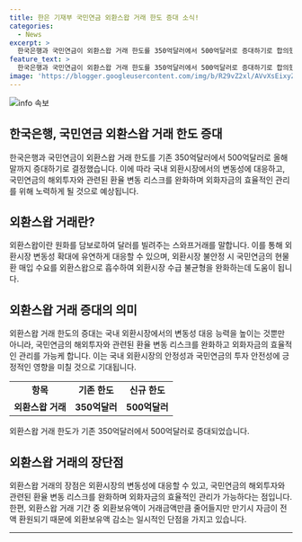 ```yaml
---
title: 한은 기재부 국민연금 외환스왑 거래 한도 증대 소식!
categories:
  - News
excerpt: >
  한국은행과 국민연금이 외환스왑 거래 한도를 350억달러에서 500억달러로 증대하기로 합의했다. 이로써 국민연금은 해외투자와 환율 변동 리스크를 완화하고, 외화자금 관리 효율화를 기대할 수 있다. 또한, 이로 인해 외환시장 변동성에 대응하고 외환시장수급 불균형을 완화할 수 있을 것으로 예상된다.
feature_text: >
  한국은행과 국민연금이 외환스왑 거래 한도를 350억달러에서 500억달러로 증대하기로 합의했다. 이로써 국민연금은 해외투자와 환율 변동 리스크를 완화하고, 외화자금 관리 효율화를 기대할 수 있다. 또한, 이로 인해 외환시장 변동성에 대응하고 외환시장수급 불균형을 완화할 수 있을 것으로 예상된다.
image: 'https://blogger.googleusercontent.com/img/b/R29vZ2xl/AVvXsEixyZcFfHzMRdzZMjFBmAUKJYCLCGyLL1o632UiGVXcaFdKo_bkvkuCioo0uUKlGfBVcT3P84aROyZIXSBEx3Aw5nCQ3pTgDom1WDC4m8eifvWiAmWEEVb4x6G_l8C0QH225ldMjyaFvpxGEBGNO37VmDTDMHGhJPq73UglMfDca1-0aw/s1600/blogspot.png'
---
```


<p><img src="https://blogger.googleusercontent.com/img/b/R29vZ2xl/AVvXsEixyZcFfHzMRdzZMjFBmAUKJYCLCGyLL1o632UiGVXcaFdKo_bkvkuCioo0uUKlGfBVcT3P84aROyZIXSBEx3Aw5nCQ3pTgDom1WDC4m8eifvWiAmWEEVb4x6G_l8C0QH225ldMjyaFvpxGEBGNO37VmDTDMHGhJPq73UglMfDca1-0aw/s1600/blogspot.png" alt="info 속보" /></p>

<h2 data-ke-size="size26">한국은행, 국민연금 외환스왑 거래 한도 증대</h2>

<p data-ke-size="size16">한국은행과 국민연금이 외환스왑 거래 한도를 기존 350억달러에서 500억달러로 올해 말까지 증대하기로 결정했습니다. 이에 따라 국내 외환시장에서의 변동성에 대응하고, 국민연금의 해외투자와 관련된 환율 변동 리스크를 완화하며 외화자금의 효율적인 관리를 위해 노력하게 될 것으로 예상됩니다.</p>

<h2 data-ke-size="size24">외환스왑 거래란?</h2>

<p data-ke-size="size16">외환스왑이란 원화를 담보로하여 달러를 빌려주는 스와프거래를 말합니다. 이를 통해 외환시장 변동성 확대에 유연하게 대응할 수 있으며, 외환시장 불안정 시 국민연금의 현물환 매입 수요를 외환스왑으로 흡수하여 외환시장 수급 불균형을 완화하는데 도움이 됩니다.</p>

<h2 data-ke-size="size24">외환스왑 거래 증대의 의미</h2>

<p data-ke-size="size16">외환스왑 거래 한도의 증대는 국내 외환시장에서의 변동성 대응 능력을 높이는 것뿐만 아니라, 국민연금의 해외투자와 관련된 환율 변동 리스크를 완화하고 외화자금의 효율적인 관리를 가능케 합니다. 이는 국내 외환시장의 안정성과 국민연금의 투자 안전성에 긍정적인 영향을 미칠 것으로 기대됩니다.</p>

<table>
  <tr>
    <td style="text-align: center; height: 17px;"><b>항목</b></td>
    <td style="text-align: center; height: 17px;"><b>기존 한도</b></td>
    <td style="text-align: center; height: 17px;"><b>신규 한도</b></td>
  </tr>
  <tr>
    <td style="text-align: center; height: 17px;"><b>외환스왑 거래</b></td>
    <td style="text-align: center; height: 17px;"><b>350억달러</b></td>
    <td style="text-align: center; height: 17px;"><b>500억달러</b></td>
  </tr>
</table>

<p data-ke-size="size16">외환스왑 거래 한도가 기존 350억달러에서 500억달러로 증대되었습니다.</p>

<h2 data-ke-size="size24">외환스왑 거래의 장단점</h2>

<p data-ke-size="size16">외환스왑 거래의 장점은 외환시장의 변동성에 대응할 수 있고, 국민연금의 해외투자와 관련된 환율 변동 리스크를 완화하며 외화자금의 효율적인 관리가 가능하다는 점입니다. 한편, 외환스왑 거래 기간 중 외환보유액이 거래금액만큼 줄어들지만 만기시 자금이 전액 환원되기 때문에 외환보유액 감소는 일시적인 단점을 가지고 있습니다.</p>

<hr>

<p data-ke-size="size16">&nbsp;</p>

